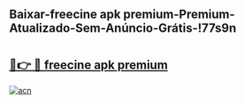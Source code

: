 
## Baixar-freecine apk premium-Premium-Atualizado-Sem-Anúncio-Grátis-!77s9n

# <h2><a href="https://andorid.site?title=freecine_apk_premium&ref=27">🔗👉 🔴 freecine apk premium</a></h2>

[![acn](https://github.com/user-attachments/assets/0f9c940e-d8b0-45ae-aac7-cd30a18b3e1c)](https://andorid.site?title=freecine_apk_premium&ref=27)

